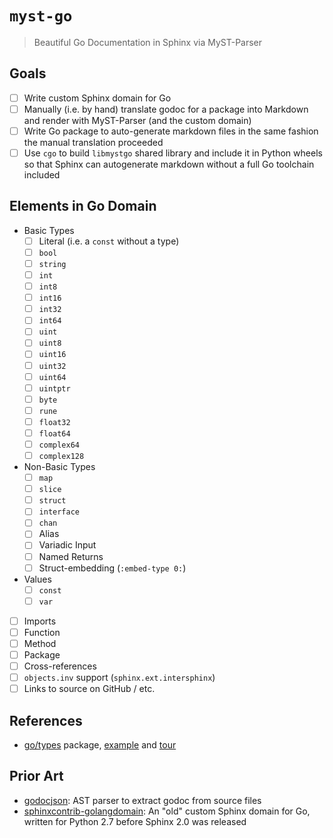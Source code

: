 # `myst-go`

> Beautiful Go Documentation in Sphinx via MyST-Parser

## Goals

- [ ] Write custom Sphinx domain for Go
- [ ] Manually (i.e. by hand) translate godoc for a package into Markdown and
      render with MyST-Parser (and the custom domain)
- [ ] Write Go package to auto-generate markdown files in the same fashion
      the manual translation proceeded
- [ ] Use `cgo` to build `libmystgo` shared library and include it in Python
      wheels so that Sphinx can autogenerate markdown without a full Go
      toolchain included

## Elements in Go Domain

- Basic Types
  - [ ] Literal (i.e. a `const` without a type)
  - [ ] `bool`
  - [ ] `string`
  - [ ] `int`
  - [ ] `int8`
  - [ ] `int16`
  - [ ] `int32`
  - [ ] `int64`
  - [ ] `uint`
  - [ ] `uint8`
  - [ ] `uint16`
  - [ ] `uint32`
  - [ ] `uint64`
  - [ ] `uintptr`
  - [ ] `byte`
  - [ ] `rune`
  - [ ] `float32`
  - [ ] `float64`
  - [ ] `complex64`
  - [ ] `complex128`
- Non-Basic Types
  - [ ] `map`
  - [ ] `slice`
  - [ ] `struct`
  - [ ] `interface`
  - [ ] `chan`
  - [ ] Alias
  - [ ] Variadic Input
  - [ ] Named Returns
  - [ ] Struct-embedding (`:embed-type 0:`)
- Values
  - [ ] `const`
  - [ ] `var`
- [ ] Imports
- [ ] Function
- [ ] Method
- [ ] Package
- [ ] Cross-references
- [ ] `objects.inv` support (`sphinx.ext.intersphinx`)
- [ ] Links to source on GitHub / etc.

## References

- [go/types][4] package, [example][3] and [tour][5]

## Prior Art

- [godocjson][1]: AST parser to extract godoc from source files
- [sphinxcontrib-golangdomain][2]: An "old" custom Sphinx domain for Go,
  written for Python 2.7 before Sphinx 2.0 was released

[1]: https://github.com/readthedocs/godocjson
[2]: https://bitbucket.org/ymotongpoo/sphinxcontrib-golangdomain
[3]: https://github.com/golang/example/tree/master/gotypes#types
[4]: https://golang.org/pkg/go/types/
[5]: https://tour.golang.org/basics/11
